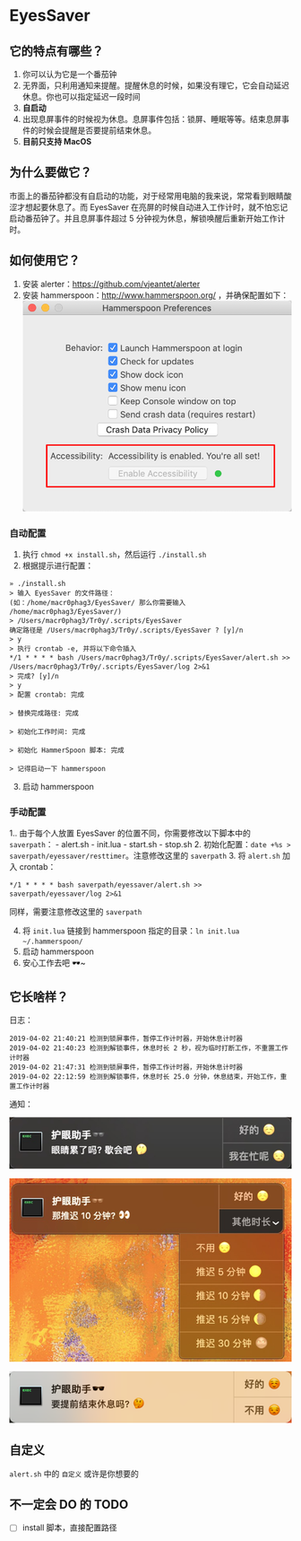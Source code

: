 # EyesSaver
## 它的特点有哪些？
1. 你可以认为它是一个番茄钟
2. 无界面，只利用通知来提醒。提醒休息的时候，如果没有理它，它会自动延迟休息。你也可以指定延迟一段时间
3. **自启动**
4. 出现息屏事件的时候视为休息。息屏事件包括：锁屏、睡眠等等。结束息屏事件的时候会提醒是否要提前结束休息。
5. **目前只支持 MacOS**

## 为什么要做它？
市面上的番茄钟都没有自启动的功能，对于经常用电脑的我来说，常常看到眼睛酸涩才想起要休息了。而 EyesSaver 在亮屏的时候自动进入工作计时，就不怕忘记启动番茄钟了。并且息屏事件超过 5 分钟视为休息，解锁唤醒后重新开始工作计时。

## 如何使用它？
1. 安装 alerter：https://github.com/vjeantet/alerter
2. 安装 hammerspoon：http://www.hammerspoon.org/ ，并确保配置如下：
![](https://github.com/Macr0phag3/EyesSaver/blob/master/pics/hammer.png)

### 自动配置
1. 执行 `chmod +x install.sh`，然后运行 `./install.sh`
2. 根据提示进行配置：
```
» ./install.sh
> 输入 EyesSaver 的文件路径：
(如：/home/macr0phag3/EyesSaver/ 那么你需要输入 /home/macr0phag3/EyesSaver/)
> /Users/macr0phag3/Tr0y/.scripts/EyesSaver
确定路径是 /Users/macr0phag3/Tr0y/.scripts/EyesSaver ? [y]/n
> y
> 执行 crontab -e, 并将以下命令插入
*/1 * * * * bash /Users/macr0phag3/Tr0y/.scripts/EyesSaver/alert.sh >> /Users/macr0phag3/Tr0y/.scripts/EyesSaver/log 2>&1
> 完成? [y]/n
> y
> 配置 crontab: 完成

> 替换完成路径: 完成

> 初始化工作时间: 完成

> 初始化 HammerSpoon 脚本: 完成

> 记得启动一下 hammerspoon
```

3. 启动 hammerspoon

### 手动配置
1.. 由于每个人放置 EyesSaver 的位置不同，你需要修改以下脚本中的 `saverpath`：
    - alert.sh
    - init.lua
    - start.sh
    - stop.sh
2. 初始化配置：`date +%s > saverpath/eyessaver/resttimer`。注意修改这里的 `saverpath`
3. 将 `alert.sh` 加入 crontab：
```
*/1 * * * * bash saverpath/eyessaver/alert.sh >> saverpath/eyessaver/log 2>&1
```
同样，需要注意修改这里的 `saverpath`

4. 将 `init.lua` 链接到 hammerspoon 指定的目录：`ln init.lua ~/.hammerspoon/`
5. 启动 hammerspoon
6. 安心工作去吧 🕶~

## 它长啥样？
日志：
```
2019-04-02 21:40:21 检测到锁屏事件，暂停工作计时器，开始休息计时器
2019-04-02 21:40:23 检测到解锁事件，休息时长 2 秒，视为临时打断工作，不重置工作计时器
2019-04-02 21:47:31 检测到锁屏事件，暂停工作计时器，开始休息计时器
2019-04-02 22:12:59 检测到解锁事件，休息时长 25.0 分钟，休息结束，开始工作，重置工作计时器
```


通知：

![](https://github.com/Macr0phag3/EyesSaver/blob/master/pics/rest.png)

![](https://github.com/Macr0phag3/EyesSaver/blob/master/pics/postpone.png)

![](https://github.com/Macr0phag3/EyesSaver/blob/master/pics/cancel.png)


## 自定义
`alert.sh` 中的 `自定义` 或许是你想要的


## 不一定会 DO 的 TODO
- [ ] install 脚本，直接配置路径













